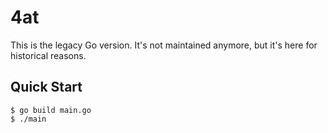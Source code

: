 # 4at

This is the legacy Go version. It's not maintained anymore, but it's here for historical reasons.

## Quick Start

```console
$ go build main.go
$ ./main
```
